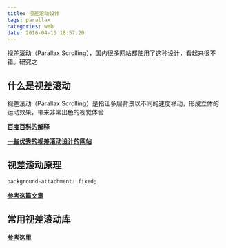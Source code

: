 ```yaml
---
title: 视差滚动设计
tags: parallax
categories: web
date: 2016-04-10 18:57:20
---
```


视差滚动（Parallax Scrolling），国内很多网站都使用了这种设计，看起来很不错。研究之

<!--more-->

## 什么是视差滚动

视差滚动（Parallax Scrolling）是指让多层背景以不同的速度移动，形成立体的运动效果，带来非常出色的视觉体验

**[百度百科的解释](http://baike.baidu.com/link?url=CvLKoieCTF9rjPN-AoUzIAiVE84D6zwBEhzKAqgpWiyET7g3enGmNIIBz5eoJ4vFe46a5CPEcWJ74RPOSxt2Aq)**

**[一些优秀的视差滚动设计的网站](http://www.sj33.cn/digital/wysj/201410/40324.html)**

## 视差滚动原理

```css
background-attachment: fixed;
```

**[参考这篇文章](http://www.wufangbo.com/shi-jue-gun-dong-yuan-li/)**

## 常用视差滚动库

**[参考这里](http://www.w3cplus.com/source/10-best-Parallax-Scrolling-plugin.html)**

